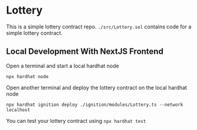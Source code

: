 # Lottery

This is a simple lottery contract repo. `./src/Lottery.sol` contains code for a simple lottery contract.

## Local Development With NextJS Frontend

Open a terminal and start a local hardhat node

```shell
npx hardhat node
```

Open another terminal and deploy the lottery contract on the local hardhat node

```shell
npx hardhat ignition deploy ./ignition/modules/Lottery.ts --network localhost
```

You can test your lottery contract using `npx hardhat test`
